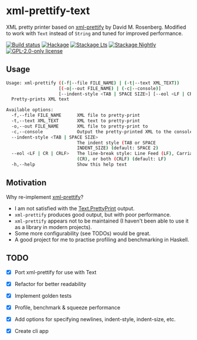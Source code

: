 # xml-prettify-text

XML pretty printer based on [xml-prettify](https://github.com/rosenbergdm/xml-prettify) by David M. Rosenberg. Modified to work with `Text` instead of `String` and tuned for improved performance.

[![Build status](https://img.shields.io/travis/MrcJkb/xml-prettify-text.svg?logo=travis)](https://app.travis-ci.com/MrcJkb/xml-prettify-text)
[![Hackage](https://img.shields.io/hackage/v/xml-prettify-text.svg?logo=haskell)](https://hackage.haskell.org/package/xml-prettify-text)
[![Stackage Lts](http://stackage.org/package/xml-prettify-text/badge/lts)](http://stackage.org/lts/package/xml-prettify-text)
[![Stackage Nightly](http://stackage.org/package/xml-prettify-text/badge/nightly)](http://stackage.org/nightly/package/xml-prettify-text)
[![GPL-2.0-only license](https://img.shields.io/badge/license-GPL--2.0--only-blue.svg)](LICENSE)

## Usage ##
```bash
Usage: xml-prettify ((-f|--file FILE_NAME) | (-t|--text XML_TEXT))
                    [(-o|--out FILE_NAME) | (-c|--console)]
                    [--indent-style <TAB | SPACE SIZE>] [--eol <LF | CR | CRLF>]
  Pretty-prints XML text

Available options:
  -f,--file FILE_NAME      XML file to pretty-print
  -t,--text XML_TEXT       XML text to pretty-print
  -o,--out FILE_NAME       XML file to pretty-print to
  -c,--console             Output the pretty-printed XML to the console
  --indent-style <TAB | SPACE SIZE>
                           The indent style (TAB or SPACE
                           INDENT_SIZE) (default: SPACE 2)
  --eol <LF | CR | CRLF>   The line-break style: Line Feed (LF), Carriage Return
                           (CR), or both (CRLF) (default: LF)
  -h,--help                Show this help text
  ```

## Motivation ##
Why re-implement [xml-prettify](https://github.com/rosenbergdm/xml-prettify)? 
- I am not satisfied with the [Text.PrettyPrint](https://hackage.haskell.org/package/pretty-1.1.3.6/docs/Text-PrettyPrint.html#t:Doc) output.
- `xml-prettify` produces good output, but with poor performance.
- `xml-prettify` appears not to be maintained (I haven't been able to use it as a library in modern projects).
- Some more configurability (see TODOs) would be great.
- A good project for me to practise profiling and benchmarking in Haskell.

## TODO ##
- [x] Port xml-prettify for use with Text
- [x] Refactor for better readability
- [x] Implement golden tests
- [x] Profile, benchmark & squeeze performance
- [x] Add options for specifying newlines, indent-style, indent-size, etc.
- [x] Create cli app

